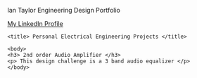 
Ian Taylor
Engineering Design Portfolio


<html>


<a href = "https://www.linkedin.com/in/1an7aylor/"> My LinkedIn Profile </a>
	<head> 

	<title> Personal Electrical Engineering Projects </title>
</head>

	<body>
	<h3> 2nd order Audio Amplifier </h3>
	<p> This design challenge is a 3 band audio equalizer </p>
	</body>
	
	

</html

